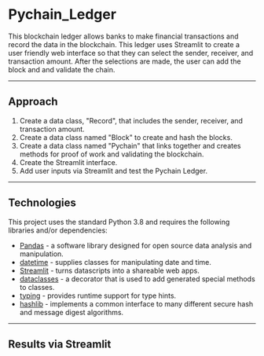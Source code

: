 # Pychain_Ledger

This blockchain ledger allows banks to make financial transactions and record the data in the blockchain. This ledger uses Streamlit to create a user friendly web interface so that they can select the sender, receiver, and transaction amount. After the selections are made, the user can add the block and and validate the chain. 

---

## Approach

1. Create a data class, "Record", that includes the sender, receiver, and transaction amount.
2. Create a data class named "Block" to create and hash the blocks.
3. Create a data class named "Pychain" that links together and creates methods for proof of work and validating the blockchain. 
4. Create the Streamlit interface.
5. Add user inputs via Streamlit and test the Pychain Ledger.

---

## Technologies

This project uses the standard Python 3.8 and requires the following libraries and/or dependencies:

- [Pandas](https://pandas.pydata.org/) - a software library designed for open source data analysis and manipulation.
- [datetime](https://docs.python.org/3/library/datetime.html) - supplies classes for manipulating date and time. 
- [Streamlit](https://streamlit.io/) - turns datascripts into a shareable web apps. 
- [dataclasses](https://docs.python.org/3/library/dataclasses.html) - a decorator that is used to add generated special methods to classes.
- [typing](https://docs.python.org/3/library/typing.html) - provides runtime support for type hints. 
- [hashlib](https://docs.python.org/3/library/hashlib.html) - implements a common interface to many different secure hash and message digest algorithms. 

---

## Results via Streamlit

![]()

